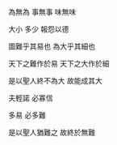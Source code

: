 為無為
事無事
味無味

大小
多少
報怨以德

圖難乎其易也
為大乎其細也

天下之難作於易
天下之大作於細

是以聖人終不為大
故能成其大

夫輕諾
必寡信

多易
必多難

是以聖人猶難之
故終於無難
